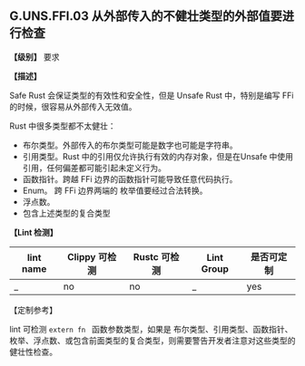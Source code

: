 ## G.UNS.FFI.03 从外部传入的不健壮类型的外部值要进行检查

**【级别】** 要求

**【描述】**

Safe Rust 会保证类型的有效性和安全性，但是 Unsafe Rust 中，特别是编写 FFi 的时候，很容易从外部传入无效值。

Rust 中很多类型都不太健壮：

- 布尔类型。外部传入的布尔类型可能是数字也可能是字符串。
- 引用类型。Rust 中的引用仅允许执行有效的内存对象，但是在Unsafe 中使用引用，任何偏差都可能引起未定义行为。
- 函数指针。跨越 FFi 边界的函数指针可能导致任意代码执行。
- Enum。 跨 FFi 边界两端的 枚举值要经过合法转换。
- 浮点数。
- 包含上述类型的复合类型

**【Lint 检测】**

| lint name | Clippy 可检测 | Rustc 可检测 | Lint Group | 是否可定制 |
| --------- | ------------- | ------------ | ---------- | ---------- |
| _         | no            | no           | _          | yes        |

【定制参考】

lint 可检测 `extern fn ` 函数参数类型，如果是 布尔类型、引用类型、函数指针、枚举、浮点数、或包含前面类型的复合类型，则需要警告开发者注意对这些类型的健壮性检查。
